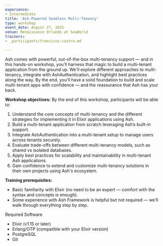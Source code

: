 ```yaml
---
experience:
- Intermediate
title: 'Ash-Powered Seamless Multi-Tenancy'
type: workshop
event_date: August 27, 2025
venue: Renaissance Orlando at SeaWorld
trainers:
- _participants/francisco-castro.md

---
```

Ash comes with powerful, out-of-the-box multi-tenancy support — and in this hands-on workshop, you’ll harness that magic to build a multi-tenant application from the ground up. We'll explore different approaches to multi-tenancy, integrate with AshAuthentication, and highlight best practices along the way. By the end, you’ll have a solid foundation to build and scale multi-tenant apps with confidence — and the reassurance that Ash has your back.

**Workshop objectives:**
By the end of this workshop, participants will be able to:

1. Understand the core concepts of multi-tenancy and the different strategies for implementing it in Elixir applications using Ash.
2. Build a multi-tenant application from scratch leveraging Ash’s built-in support.
3. Integrate AshAuthentication into a multi-tenant setup to manage users across tenants securely.
4. Evaluate trade-offs between different multi-tenancy models, such as shared vs isolated databases.
5. Apply best practices for scalability and maintainability in multi-tenant Ash applications.
6. Gain confidence to extend and customize multi-tenancy solutions in their own projects using Ash's ecosystem.

**Training prerequisites:**
* Basic familiarity with Elixir (no need to be an expert — comfort with the syntax and concepts is enough).
* Some experience with Ash Framework is helpful but not required — we’ll walk through everything step by step.

Required Software
* Elixir (v1.15 or later)
* Erlang/OTP (compatible with your Elixir version)
* PostgreSQL
* Git
